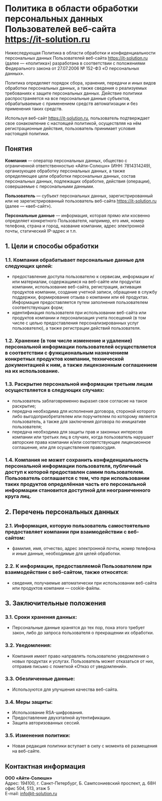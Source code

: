 # Политика в области обработки персональных данных Пользователей веб-сайта https://it-solution.ru

Нижеследующая Политика в области обработки и конфиденциальности персональных данных Пользователей веб-сайта https://it-solution.ru (далее — «политика») разработана в соответствии с положениями Федерального закона от 27.07.2006 № 152-ФЗ «О персональных данных».

Политика определяет порядок сбора, хранения, передачи и иных видов обработки персональных данных, а также сведения о реализуемых требованиях к защите персональных данных. Действие политики распространяется на все персональные данные субъектов, обрабатываемые с применением средств автоматизации и без применения таких средств.

Используя веб-сайт https://it-solution.ru, пользователь подтверждает свое ознакомление с настоящей политикой, осуществляя на нём регистрационные действия, пользователь принимает условия настоящей политики.

## Понятия

**Компания** — оператор персональных данных, общество с ограниченной ответственностью «Айти-Солюшн» (ИНН: 7814314249), организующее обработку персональных данных, а также определяющее цели обработки персональных данных, состав персональных данных, подлежащих обработке, действия (операции), совершаемые с персональными данными.

**Пользователь** — субъект персональных данных, зарегистрированный или не зарегистрированный пользователь веб-сайта https://it-solution.ru (далее — «веб-сайт»).

**Персональные данные** — информация, которая прямо или косвенно определяет конкретного Пользователя, например, его имя, номер телефона, страна и город, название компании, адрес электронной почты, статический IP-адрес и т.п.

## 1. Цели и способы обработки

### 1.1. Компания обрабатывает персональные данные для следующих целей:

- предоставление доступа пользователю к сервисам, информации и/или материалам, содержащимся на веб-сайте или продуктах компании, использование веб-сайта, регистрация, активация продуктов компании, создание учетной записи, обращение в службу поддержки, формирование отзыва о компании или её продуктах. Информация предоставляется путем заполнения пользователем соответствующих форм;
- идентификация пользователя при использовании веб-сайта или продуктов компании и персонализация учета посещений (в том числе с целью предоставления персонализированных услуг пользователю), а также регистрации действий пользователя.

### 1.2. Хранение (в том числе изменение и удаление) персональной информации пользователей осуществляется в соответствии с функциональным назначением конкретных продуктов компании, технической документацией к ним, а также лицензионным соглашением на их использование.

### 1.3. Раскрытие персональной информации третьим лицам осуществляется в следующих случаях:

- пользователь заблаговременно выразил свое согласие на такое раскрытие;
- передача необходима для исполнения договора, стороной которого либо выгодоприобретателем или поручителем по которому является пользователь, а также для заключения договора по инициативе пользователя;
- передача необходима для защиты прав и законных интересов компании или третьих лиц в случаях, когда пользователь нарушает авторские права компании и/или соответствующее лицензионное соглашение, или для осуществления правосудия.

### 1.4. Компания не может сохранить конфиденциальность персональной информации пользователя, публичный доступ к которой предоставлен самим пользователем. Пользователь соглашается с тем, что при использовании таких продуктов определённая часть его персональной информации становится доступной для неограниченного круга лиц.

## 2. Перечень персональных данных

### 2.1. Информация, которую пользователь самостоятельно предоставляет компании при взаимодействии с веб-сайтом:

- фамилия, имя, отчество, адрес электронной почты, номер телефона и иные данные, необходимые для целей обработки.

### 2.2. К информации, предоставляемой Пользователем при взаимодействии с веб-сайтом, также относятся:

- сведения, получаемые автоматически при использовании веб-сайта или продуктов компании — cookie-файлы.

## 3. Заключительные положения

### 3.1. Сроки хранения данных:
- Персональные данные хранятся до тех пор, пока этого требует закон, либо до запроса пользователя о прекращении их обработки.

### 3.2. Уведомления:
- Компания имеет право направлять пользователю уведомления о новых продуктах и услугах. Пользователь может отказаться от них, отправив письмо с пометкой «Отказ от уведомлений».

### 3.3. Обезличенные данные:
- Используются для улучшения качества веб-сайта.

### 3.4. Меры защиты:
- Использование RSA-шифрования.
- Предоставление двухэтапной аутентификации.
- Защита авторизованных сессий.

### 3.5. Изменения политики:
- Новая редакция политики вступает в силу с момента её размещения на веб-сайте.

## Контактная информация

**ООО «Айти-Солюшн»**  
Адрес: 194100, г. Санкт-Петербург, Б. Сампсониевский проспект, д. 68Н офис 504, 513, этаж 5  
E-mail: [info@it-solution.ru](mailto:info@it-solution.ru)

